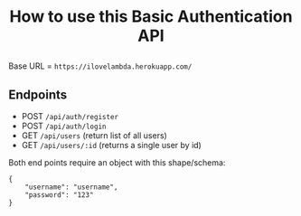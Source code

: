 # <p align="center">How to use this Basic Authentication API</p>

Base URL = `https://ilovelambda.herokuapp.com/`

## Endpoints

- POST `/api/auth/register`
- POST `/api/auth/login`
- GET `/api/users` (return list of all users)
- GET `/api/users/:id` (returns a single user by id)

Both end points require an object with this shape/schema:

```
{
    "username": "username",
    "password": "123"
}
```
